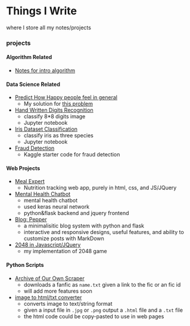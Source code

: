 # Things I Write
where I store all my notes/projects

### projects

#### Algorithm Related
- [Notes for intro algorithm]()

#### Data Science Related
- [Predict How Happy people feel in general](happiness/predict_happiness.ipynb)
    - My solution for [this problem](https://tianchi.aliyun.com/competition/entrance/231702/introduction?spm=5176.12281949.1003.1.493e2448Z3zvKZ)
- [Hand Written Digits Recognition](digits/digits_recognizer.ipynb)
    - classify 8*8 digits image
    - Jupyter notebook
- [Iris Dataset Classification](iris/iris_classification.ipynb)
    - classify iris as three species 
    - Jupyter notebook
- [Fraud Detection](https://www.kaggle.com/iasnobmatsu/xgb-model-with-feature-engineering)
    - Kaggle starter code for fraud detection

#### Web Projects
- [Meal Expert](https://github.com/iasnobmatsu/Meal-Expert/)
    - Nutrition tracking web app, purely in html, css, and JS/JQuery
- [Mental Health Chatbot](https://github.com/iasnobmatsu/Mental-Health-Information-Chatbot)
    - mental health chatbot
    - used keras neural network
    - python&flask backend and jquery frontend
- [Blog: Pepper](pepper/README.md)
    - a minimalisitic blog system with python and flask
    - interactive and responsive designs, useful features, and ability to customize posts with MarkDown
- [2048 in Javascript/JQuery](2048screenshot.png)
    - my implementation of 2048 game
    
#### Python Scripts
- [Archive of Our Own Scraper](ficLoader.py)
    - downloads a fanfic as `name.txt` given a link to the fic or an fic id
    - will add more features soon 
- [image to html/txt converter](imgtotext/imgtotxt.md)
    - converts image to text/string format
    - given a input file in `.jpg` or `.png` output a `.html` file and a `.txt` file
    - the html code could be copy-pasted to use in web pages
    






